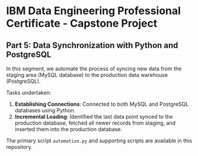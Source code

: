 # IBM Data Engineering Professional Certificate - Capstone Project
## Part 5: Data Synchronization with Python and PostgreSQL

In this segment, we automate the process of syncing new data from the staging area (MySQL database) to the production data warehouse (PostgreSQL). 

Tasks undertaken:

1. **Establishing Connections**: Connected to both MySQL and PostgreSQL databases using Python.
2. **Incremental Loading**: Identified the last data point synced to the production database, fetched all newer records from staging, and inserted them into the production database.

The primary script `automation.py` and supporting scripts are available in this repository.
